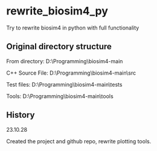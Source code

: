 # rewrite_biosim4_py
Try to rewrite biosim4 in python with full functionality

## Original directory structure

From directory: D:\Programming\biosim4-main

C++ Source File: D:\Programming\biosim4-main\src

Test files: D:\Programming\biosim4-main\tests

Tools: D:\Programming\biosim4-main\tools

## History

23.10.28

Created the project and github repo, rewrite plotting tools.
